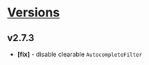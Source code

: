 # [Versions](https://github.com/Tracktor/design-system/releases)

## v2.7.3
- **[fix]** - disable clearable `AutocompleteFilter`

